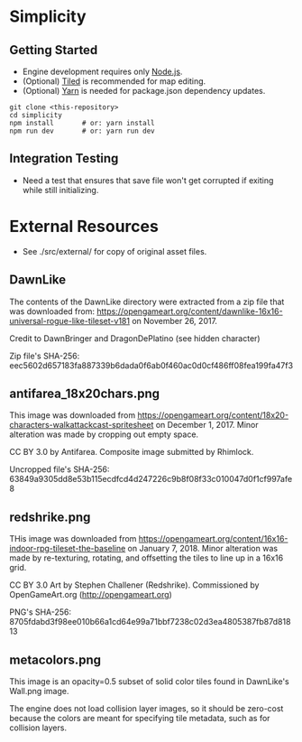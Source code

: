 # Simplicity

## Getting Started
* Engine development requires only [Node.js](https://nodejs.org).
* (Optional) [Tiled](https://thorbjorn.itch.io/tiled) is recommended for map editing.
* (Optional) [Yarn](https://yarnpkg.com) is needed for package.json dependency updates.
```
git clone <this-repository>
cd simplicity
npm install       # or: yarn install
npm run dev       # or: yarn run dev
```

## Integration Testing
* Need a test that ensures that save file won't get corrupted if exiting while still initializing.

# External Resources

* See ./src/external/ for copy of original asset files.

## DawnLike

The contents of the DawnLike directory were extracted from a zip file that
was downloaded from: https://opengameart.org/content/dawnlike-16x16-universal-rogue-like-tileset-v181
on November 26, 2017.

Credit to DawnBringer and DragonDePlatino (see hidden character)

Zip file's SHA-256: eec5602d657183fa887339b6dada0f6ab0f460ac0d0cf486ff08fea199fa47f3

## antifarea_18x20chars.png

This image was downloaded from https://opengameart.org/content/18x20-characters-walkattackcast-spritesheet on December 1, 2017. Minor alteration was made by cropping out empty space.

CC BY 3.0 by Antifarea. Composite image submitted by Rhimlock.

Uncropped file's SHA-256: 63849a9305dd8e53b115ecdfcd4d247226c9b8f08f33c010047d0f1cf997afe8

## redshrike.png

THis image was downloaded from https://opengameart.org/content/16x16-indoor-rpg-tileset-the-baseline on January 7, 2018. Minor alteration was made by re-texturing, rotating, and offsetting the tiles to line up in a 16x16 grid.

CC BY 3.0 Art by Stephen Challener (Redshrike). Commissioned by OpenGameArt.org (http://opengameart.org)

PNG's SHA-256: 8705fdabd3f98ee010b66a1cd64e99a71bbf7238c02d3ea4805387fb87d81813

## metacolors.png

This image is an opacity=0.5 subset of solid color tiles found in DawnLike's Wall.png image.

The engine does not load collision layer images, so it should be zero-cost because the colors are meant for specifying tile metadata, such as for collision layers.
